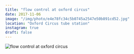 ```yaml
---
title: "flow control at oxford circus"
date: 2017-11-06
image: "/img/photo/e4e78fc34c5b0745a2547e50b891cd52.jpg"
location: "Oxford Circus tube station"
instagram: true
draft: false
---
```


![flow control at oxford circus](/img/photo/e4e78fc34c5b0745a2547e50b891cd52.jpg)
